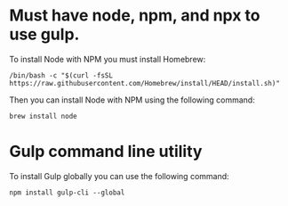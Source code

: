 # Must have node, npm, and npx to use gulp.

To install Node with NPM you must install Homebrew:
```
/bin/bash -c "$(curl -fsSL https://raw.githubusercontent.com/Homebrew/install/HEAD/install.sh)"
```

Then you can install Node with NPM using the following command:
```
brew install node
```

# Gulp command line utility

To install Gulp globally you can use the following command:
```
npm install gulp-cli --global
```

